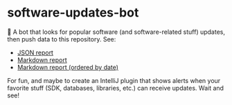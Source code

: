 # software-updates-bot
:construction_worker: A bot that looks for popular software (and software-related stuff) updates, then push data to this repository. See:  
* [JSON report](report/report.json)
* [Markdown report](report/report.md)
* [Markdown report (ordered by date)](report/report-by-date.md)

For fun, and maybe to create an IntelliJ plugin that shows alerts when your favorite stuff (SDK, databases, libraries, etc.) can receive updates. Wait and see!
